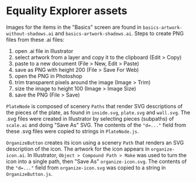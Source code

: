 Equality Explorer assets
================

Images for the items in the "Basics" screen are found in `basics-artwork-without-shadows.ai` and
`basics-artwork-shadows.ai`. Steps to create PNG files from these .ai files:
1. open .ai file in Illustrator
1. select artwork from a layer and copy it to the clipboard (Edit > Copy)
2. paste to a new document (File > New, Edit > Paste)
3. save as PNG with height 200 (File > Save For Web)
4. open the PNG in Photoshop
5. trim transparent pixels around the image (Image > Trim)
6. size the image to height 100 (Image > Image Size)
7. save the PNG (File > Save)

`PlateNode` is composed of scenery `Paths` that render SVG descriptions of the pieces of the plate, as found
in `inside.svg`, `plate.svg` and `wall.svg`. The .svg files were created in Illustrator by selecting pieces (subpaths) 
of `scale.ai` and doing "Save As" SVG. The contents of the `"d=..."` field from these .svg files were copied to strings
in `PlateNode.js`.

`OrganizeButton` creates its icon using a scenery `Path` that renders an SVG description of the icon. The artwork
for the icon appears in `organize-icon.ai`. In Illustrator, `Object > Compound Path > Make` was used to turn the icon
into a single path, then "Save As" `organize-icon.svg`. The contents of the `"d=..."` field from `organize-icon.svg` 
was copied to a string in `OrganizeButton.js`.
